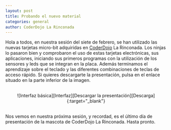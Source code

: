 ```yaml
---
layout: post
title: Probando el nuevo material
categories: general
author: CoderDojo La Rinconada
---
```



Hola a todos, en nuestra sesión del siete de febrero, se han utilizado las nuevas tarjetas micro-bit adquiridas en [CoderDojo] La Rinconada. Los ninjas lo pasaron bien y comprobaron el uso de estas tarjetas electrónicas, sus aplicaciones, iniciando sus primeros programas con la utilización de  los sensores y leds que se integran en la placa. Además terminamos el aprendizaje sobre el teclado y las diferentes combinaciones de teclas de acceso rápido. Si quieres descargarte la presentación, pulsa en el enlace situado en la parte inferior de la imagen.

<br>
<span style="display:block;text-align:center">![Interfaz básica][Interfaz][Descargar la presentación][Descarga]{:target="_blank"}</span>
<br>

Nos vemos en nuestra próxima sesión, y recordad, es el último día de presentación de la mascota de CoderDojo La Rinconada. Hasta pronto.
 
 [CoderDojo]:https://coderdojo.com/es-ES
 [Descarga]: https://drive.google.com/file/d/119PFaSwiqrC5tQ6YwSQpTTHu-eofvAhW/view?usp=sharing 
 [Interfaz]: /images/basica.png "Interfaz básica"


